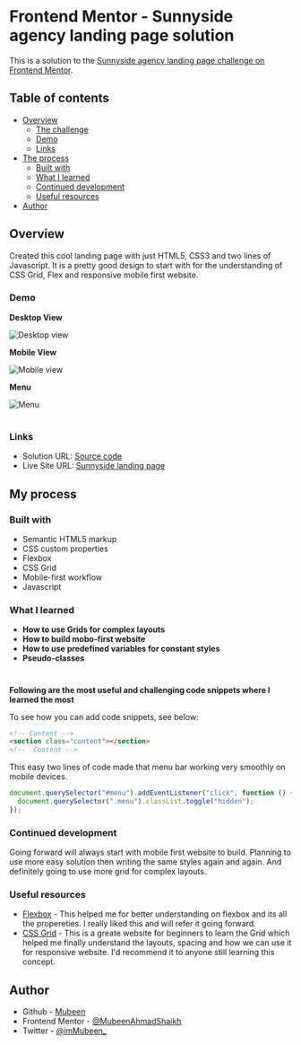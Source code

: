 # Frontend Mentor - Sunnyside agency landing page solution

This is a solution to the [Sunnyside agency landing page challenge on Frontend Mentor](https://frontendmentor-sunnyside-agency-landing-page.netlify.app/).

## Table of contents

- [Overview](#overview)
  - [The challenge](#the-challenge)
  - [Demo](#screenshot)
  - [Links](#links)
- [The process](#my-process)
  - [Built with](#built-with)
  - [What I learned](#what-i-learned)
  - [Continued development](#continued-development)
  - [Useful resources](#useful-resources)
- [Author](#author)

## Overview

Created this cool landing page with just HTML5, CSS3 and two lines of Javascript. It is a pretty good design to start with for the understanding of CSS Grid, Flex and responsive mobile first website.

### Demo

**Desktop View**

<img src="solution-images/Desktop-view.png" alt="Desktop view"/>

**Mobile View**

<img src="solution-images/Mobile-view.png" alt="Mobile view"/>

**Menu**

<img src="solution-images/Menu.png" alt="Menu"/>

#

### Links

- Solution URL: [Source code](https://github.com/MubeenAhmadShaikh/FrontendMentorChallenges/tree/main/sunnyside-agency-landing-page)
- Live Site URL: [Sunnyside landing page](https://frontendmentor-sunnyside-agency-landing-page.netlify.app/)

## My process

### Built with

- Semantic HTML5 markup
- CSS custom properties
- Flexbox
- CSS Grid
- Mobile-first workflow
- Javascript

### What I learned

- **How to use Grids for complex layouts**
- **How to build mobo-first website**
- **How to use predefined variables for constant styles**
- **Pseudo-classes**

#

**Following are the most useful and challenging code snippets where I learned the most**

To see how you can add code snippets, see below:

```html
<!-- Content -->
<section class="content"></section>
<!--  Content -->
```

This easy two lines of code made that menu bar working very smoothly on mobile devices.

```js
document.querySelector("#menu").addEventListener("click", function () {
  document.querySelector(".menu").classList.toggle("hidden");
});
```

### Continued development

Going forward will always start with mobile first website to build. Planning to use more easy solution then writing the same styles again and again. And definitely going to use more grid for complex layouts.

### Useful resources

- [Flexbox](https://css-tricks.com/snippets/css/a-guide-to-flexbox/) - This helped me for better understanding on flexbox and its all the propereties. I really liked this and will refer it going forward.
- [CSS Grid](https://learncssgrid.com/) - This is a greate website for beginners to learn the Grid which helped me finally understand the layouts, spacing and how we can use it for responsive website. I'd recommend it to anyone still learning this concept.

## Author

- Github - [Mubeen](https://github.com/MubeenAhmadShaikh/)
- Frontend Mentor - [@MubeenAhmadShaikh](https://www.frontendmentor.io/profile/MubeenAhmadShaikh)
- Twitter - [@imMubeen\_](https://www.twitter.com/imMubeen_)
